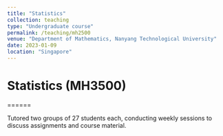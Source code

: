 ```yaml
---
title: "Statistics"
collection: teaching
type: "Undergraduate course"
permalink: /teaching/mh2500
venue: "Department of Mathematics, Nanyang Technological University"
date: 2023-01-09
location: "Singapore"
---
```


# Statistics (MH3500)
======

Tutored two groups of 27 students each, conducting weekly sessions to discuss assignments and course material.